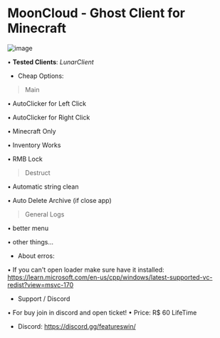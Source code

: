 # MoonCloud - Ghost Client for Minecraft

![image](https://user-images.githubusercontent.com/89749931/195244330-93f6f744-b383-4a11-bee8-67e106449053.png)

• **Tested Clients**: *LunarClient*

- Cheap Options:

> Main

 • AutoClicker for Left Click

 • AutoClicker for Right Click

 • Minecraft Only

 • Inventory Works

 • RMB Lock

> Destruct

 • Automatic string clean

 • Auto Delete Archive (if close app)

> General Logs

 • better menu

 • other things...

- About erros:

 • If you can't open loader make sure have it installed: https://learn.microsoft.com/en-us/cpp/windows/latest-supported-vc-redist?view=msvc-170
 
- Support / Discord
 
 • For buy join in discord and open ticket!
 • Price: R$ 60 LifeTime
 
- Discord: https://discord.gg/featureswin/

